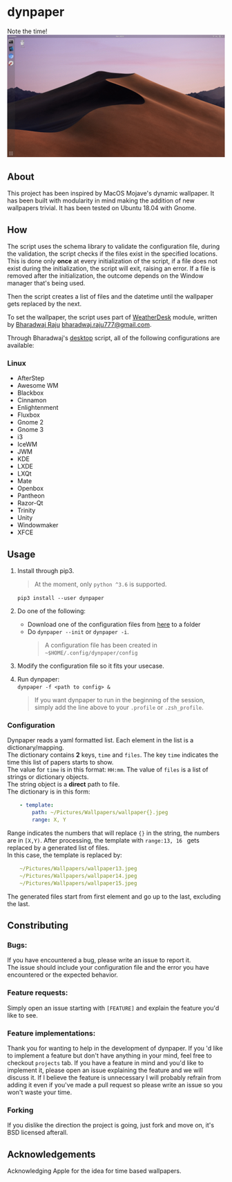 # dynpaper

Note the time!
![example.gif](./docs/media/example.gif)


## About  
This project has been inspired by MacOS Mojave's dynamic wallpaper. It has been built with modularity in mind making the addition of new wallpapers trivial. It has been tested on Ubuntu 18.04 with Gnome.


## How

The script uses the schema library to validate the configuration file, during the validation, the script checks if the files exist in the specified locations. This is done only __once__ at every initialization of the script, if a file does not exist during the initialization, the script will exit, raising an error. If a file is removed after the initialization, the outcome depends on the Window manager that's being used.

Then the script creates a list of files and the datetime until the wallpaper gets replaced by the next.

To set the wallpaper, the script uses part of [WeatherDesk](https://github.com/bharadwaj-raju/WeatherDesk) module, written by [Bharadwaj Raju](github.com/bharadwaj-raju) <bharadwaj.raju777@gmail.com>.

Through Bharadwaj's [desktop](/dynpaper/desktop.py) script, all of the following configurations are available:

### Linux

* AfterStep
* Awesome WM
* Blackbox
* Cinnamon
* Enlightenment
* Fluxbox
* Gnome 2
* Gnome 3
* i3
* IceWM
* JWM
* KDE
* LXDE
* LXQt
* Mate
* Openbox
* Pantheon
* Razor-Qt
* Trinity
* Unity
* Windowmaker
* XFCE


## Usage

1. Install through pip3.
    > At the moment, only `python ^3.6` is supported.  

    `pip3 install --user dynpaper`

2. Do one of the following:  
    *   Download one of the configuration files from [here](./sample_configs) to a folder  
    *   Do `dynpaper --init` or `dynpaper -i`.
        > A configuration file has been created in `~$HOME/.config/dynpaper/config`

3. Modify the configuration file so it fits your usecase.

4. Run dynpaper:  
    `dynpaper -f <path to config> &`
    > If you want dynpaper to run in the beginning of the session, simply add the line above to your `.profile` or `.zsh_profile`.

### Configuration

Dynpaper reads a yaml formatted list. Each element in the list is a dictionary/mapping.  
The dictionary contains __2__ keys, `time` and `files`. The key `time` indicates the time this list of papers starts to show.  
The value for `time` is in this format: `HH:mm`. The value of `files` is a list of strings or dictionary objects.  
The string object is a __direct__ path to file.  
The dictionary is in this form:
```Yaml
    - template:
        path: ~/Pictures/Wallpapers/wallpaper{}.jpeg
        range: X, Y
```
Range indicates the numbers that will replace `{}` in the string, the numbers are in `[X,Y)`. After processing, the template with `range:13, 16 ` gets replaced by a generated list of files.  
In this case, the template is replaced by:
```Yaml
    ~/Pictures/Wallpapers/wallpaper13.jpeg
    ~/Pictures/Wallpapers/wallpaper14.jpeg
    ~/Pictures/Wallpapers/wallpaper15.jpeg
```
The generated files start from first element and go up to the last, excluding the last.  


## Constributing


### Bugs:

If you have encountered a bug, please write an issue to report it.  
The issue should include your configuration file and the error 
you have encountered or the expected behavior.

### Feature requests:

Simply open an issue starting with `[FEATURE]` and explain the feature you'd like to see.

### Feature implementations:

Thank you for wanting to help in the development of dynpaper. If you 'd like to implement a feature 
but don't have anything in your mind, feel free to checkout `projects` tab. If you have a feature in mind and
you'd like to implement it, please open an issue explaining the feature and we will discuss it. If I believe
the feature is unnecessary I will probably refrain from adding it even if you've made a pull request so please
write an issue so you won't waste your time.

### Forking

If you dislike the direction the project is going, just fork and move on, it's BSD licensed afterall.

## Acknowledgements

Acknowledging Apple for the idea for time based wallpapers.

